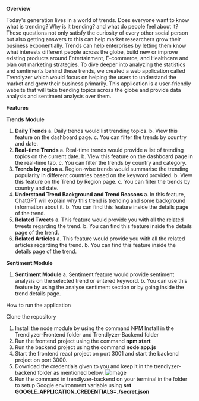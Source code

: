 **Overview**

Today's generation lives in a world of trends. Does everyone want to know what is trending? Why is it
trending? and what do people feel about it? These questions not only satisfy the curiosity of every 
other social person but also getting answers to this can help market researchers grow their business 
exponentially. Trends can help enterprises by letting them know what interests different people across 
the globe, build new or improve existing products around Entertainment, E-commerce, and 
Healthcare and plan out marketing strategies.
To dive deeper into analyzing the statistics and sentiments behind these trends, we created a web 
application called Trendlyzer which would focus on helping the users to understand the market and 
grow their business primarily. This application is a user-friendly website that will take trending 
topics across the globe and provide data analysis and sentiment analysis over them.

**Features**

**Trends Module**

  1.	**Daily Trends**
    a.	Daily trends would list trending topics.
    b.	View this feature on the dashboard page.
    c.	You can filter the trends by country and date.
  2.	**Real-time Trends**
    a.	Real-time trends would provide a list of trending topics on the current date.
    b.	View this feature on the dashboard page in the real-time tab.
    c.	You can filter the trends by country and category.
  3.	**Trends by region**
    a.	Region-wise trends would summarise the trending popularity in different countries based on the keyword provided.
    b.	View this feature on the Trend by Region page.
    c.	You can filter the trends by country and date.
  4.	**Understand Trend Background and Trend Reasons**
    a.	In this feature, ChatGPT will explain why this trend is trending and some background information about it. 
    b.	You can find this feature inside the details page of the trend.
  5.	**Related Tweets**
    a.	This feature would provide you with all the related tweets regarding the trend.
    b.	You can find this feature inside the details page of the trend.
  6.	**Related Articles**
    a.	This feature would provide you with all the related articles regarding the trend.
    b.	You can find this feature inside the details page of the trend.

**Sentiment Module**
  1.	**Sentiment Module**
    a.	Sentiment feature would provide sentiment analysis on the selected trend or entered keyword.
    b.	You can use this feature by using the analyse sentiment section or by going inside the trend details page.
    
    
How to run the application 

Clone the repository 
1.	Install the node module by using the command NPM Install in the Trendlyzer-Frontend folder and Trendlyzer-Backend folder
2.	Run the frontend project using the command **npm start**
3.	Run the backend project using the command **node app.js**
4.	Start the frontend react project on port 3001 and start the backend project on port 3000.
5.	Download the credentials given to you and keep it in the trendlyzer-backend folder as mentioned below.
![image](https://github.com/UOA-CS732-SE750-Students-2023/project-group-youthful-yellowfins/assets/30353201/62660bbd-cfbe-449e-af36-e548440728c1)
6.	Run the command in trendlyzer-backend on your terminal in the folder to setup Google environment variable using
 **set GOOGLE_APPLICATION_CREDENTIALS=./secret.json**
